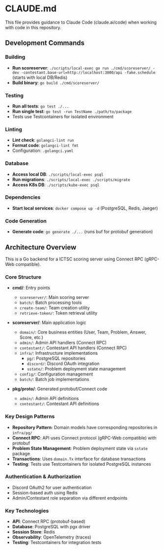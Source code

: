 # CLAUDE.md

This file provides guidance to Claude Code (claude.ai/code) when working with code in this repository.

## Development Commands

### Building
- **Run scoreserver**: `./scripts/local-exec go run ./cmd/scoreserver/ -dev -contestant.base-url=http://localhost:3000/api -fake.schedule` (starts with local DB/Redis)
- **Build binary**: `go build ./cmd/scoreserver/`

### Testing
- **Run all tests**: `go test ./...`
- **Run single test**: `go test -run TestName ./path/to/package`
- Tests use Testcontainers for isolated environment

### Linting
- **Lint check**: `golangci-lint run`
- **Format code**: `golangci-lint fmt`
- Configuration: `.golangci.yaml`

### Database
- **Access local DB**: `./scripts/local-exec psql`
- **Run migrations**: `./scripts/local-exec ./scripts/migrate`
- **Access K8s DB**: `./scripts/kube-exec psql`

### Dependencies
- **Start local services**: `docker compose up -d` (PostgreSQL, Redis, Jaeger)

### Code Generation
- **Generate code**: `go generate ./...` (runs buf for protobuf generation)

## Architecture Overview

This is a Go backend for a ICTSC scoring server using Connect RPC (gRPC-Web compatible).

### Core Structure
- **cmd/**: Entry points
  - `scoreserver/`: Main scoring server
  - `batch/`: Batch processing tools
  - `create-team/`: Team creation utility
  - `retrieve-token/`: Token retrieval utility

- **scoreserver/**: Main application logic
  - `domain/`: Core business entities (User, Team, Problem, Answer, Score, etc.)
  - `admin/`: Admin API handlers (Connect RPC)
  - `contestant/`: Contestant API handlers (Connect RPC)
  - `infra/`: Infrastructure implementations
    - `pg/`: PostgreSQL repositories
    - `discord/`: Discord OAuth integration
    - `sstate/`: Problem deployment state management
  - `config/`: Configuration management
  - `batch/`: Batch job implementations

- **pkg/proto/**: Generated protobuf/Connect code
  - `admin/`: Admin API definitions
  - `contestant/`: Contestant API definitions

### Key Design Patterns
- **Repository Pattern**: Domain models have corresponding repositories in `infra/pg/`
- **Connect RPC**: API uses Connect protocol (gRPC-Web compatible) with protobuf
- **Problem State Management**: Problem deployment state via `sstate` package
- **Transactions**: Uses `domain.Tx` interface for database transactions
- **Testing**: Tests use Testcontainers for isolated PostgreSQL instances

### Authentication & Authorization
- Discord OAuth2 for user authentication
- Session-based auth using Redis
- Admin/Contestant role separation via different endpoints

### Key Technologies
- **API**: Connect RPC (protobuf-based)
- **Database**: PostgreSQL with pgx driver
- **Session Store**: Redis
- **Observability**: OpenTelemetry (traces)
- **Testing**: Testcontainers for integration tests